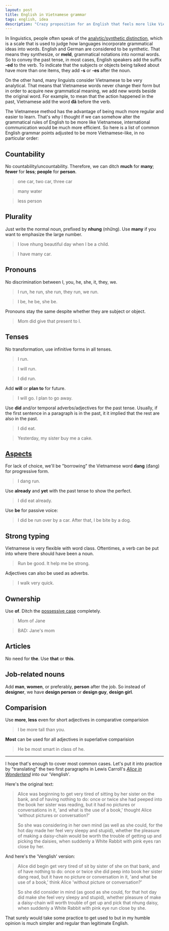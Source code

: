 ```yaml
---
layout: post
title: English in Vietnamese grammar
tags: english, idea
description: "Crazy proposition for an English that feels more like Vietnamese."
---
```


In linguistics, people often speak of the [analytic/synthetic distinction][1], which is a scale that is used to judge how languages incorporate grammatical ideas into words. English and German are considered to be synthetic. That means they synthesize, or **meld**, grammatical notations into normal words. So to convey the past tense, in most cases, English speakers add the suffix **-ed** to the verb. To indicate that the subjects or objects being talked about have more than one items, they add **-s** or **-es** after the noun.

On the other hand, many linguists consider Vietnamese to be very analytical. That means that Vietnamese words never change their form but in order to acquire new grammatical meaning, we add new words beside the original word. For example, to mean that the action happened in the past, Vietnamese add the word **đã** before the verb.

The Vietnamese method has the advantage of being much more regular and easier to learn. That's why I thought if we can somehow alter the grammatical rules of English to be more like Vietnamese, international communication would be much more efficient. So here is a list of common English grammar points adjusted to be more Vietnamese-like, in no particular order:

[1]: http://en.wikipedia.org/wiki/Morphological_typology

## Countability

No countability/uncountability. Therefore, we can ditch **much** for **many**; **fewer** for **less**; **people** for **person**.

> one car, two car, three car

> many water

> less person

## Plurality

Just write the normal noun, prefixed by **nhung** (những). Use **many** if you want to emphasize the large number.

> I love nhung beautiful day when I be a child.

> I have many car.

## Pronouns

No discrimination between I, you, he, she, it, they, we.

> I run, he run, she run, they run, we run.

> I be, he be, she be.

Pronouns stay the same despite whether they are subject or object.

> Mom did give that present to I.

## Tenses

No transformation, use infinitive forms in all tenses.

> I run.

> I will run.

> I did run.

Add **will** or **plan to** for future.

> I will go. I plan to go away.

Use **did** and/or temporal adverbs/adjectives for the past tense. Usually, if the first sentence in a paragraph is in the past, it it implied that the rest are also in the past.

> I did eat.

> Yesterday, my sister buy me a cake.

## [Aspects][1]

For lack of choice, we'll be "borrowing" the Vietnamese word **dang** (đang) for progressive form.

> I dang run.

Use **already** and **yet** with the past tense to show the perfect.

> I did eat already.

Use **be** for passive voice:

> I did be run over by a car. After that, I be bite by a dog.

[1]: http://en.wikipedia.org/wiki/Grammatical_aspect

## Strong typing

Vietnamese is very flexible with word class. Oftentimes, a verb can be put into where there should have been a noun.

> Run be good. It help me be strong.

Adjectives can also be used as adverbs.

> I walk very quick.

## Ownership

Use **of**. Ditch the [possessive case][1] completely.

> Mom of Jane

> BAD: Jane's mom

[1]: http://en.wikipedia.org/wiki/Possessive#Possessive_as_a_case

## Articles

No need for **the**. Use **that** or **this**.

## Job-related nouns

Add **man**, **women**, or preferably, **person** after the job. So instead of **designer**, we have **design person** or **design guy**, **design girl**.

## Comparision

Use **more**, **less** even for short adjectives in comparative comparision

> I be more tall than you.

**Most** can be used for all adjectives in superlative comparision

> He be most smart in class of he.

----

I hope that's enough to cover most common cases. Let's put it into practice by "translating" the two first paragraphs in Lewis Carroll's [*Alice in Wonderland*][1] into our 'Venglish'.

Here's the original text:

> Alice was beginning to get very tired of sitting by her sister on the bank, and of having nothing to do: once or twice she had peeped into the book her sister was reading, but it had no pictures or conversations in it, 'and what is the use of a book,' thought Alice 'without pictures or conversation?'
>
> So she was considering in her own mind (as well as she could, for the hot day made her feel very sleepy and stupid), whether the pleasure of making a daisy-chain would be worth the trouble of getting up and picking the daisies, when suddenly a White Rabbit with pink eyes ran close by her.

And here's the 'Venglish' version:

> Alice did begin get very tired of sit by sister of she on that bank, and of have nothing to do: once or twice she did peep into book her sister dang read, but it have no picture or conversation in it, 'and what be use of a book,' think Alice 'without picture or conversation?'
>
> So she did consider in mind (as good as she could, for that hot day did make she feel very sleepy and stupid), whether pleasure of make a daisy-chain will worth trouble of get up and pick that nhung daisy, when suddenly a White Rabbit with pink eye run close by she.

That surely would take some practice to get used to but in my humble opinion is much simpler and regular than legitimate English.

[1]: http://www.gutenberg.org/files/11/11-h/11-h.htm
